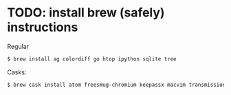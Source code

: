 # TODO: install brew (safely) instructions

Regular
```bash
$ brew install ag colordiff go htop ipython sqlite tree
```

Casks:
```bash
$ brew cask install atom freesmug-chromium keepassx macvim transmission tunnelblick virtualbox vlc
```
